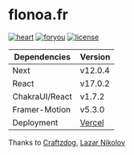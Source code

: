 # flonoa.fr

[![heart](https://img.shields.io/static/v1?label=Build%20With&message=❤&color=darkred&labelColor=red&style=for-the-badge)]()
[![foryou](https://img.shields.io/static/v1?label=For&message=Florine%20Leroy&color=aqua&labelColor=blue&style=for-the-badge)]()
[![license](https://img.shields.io/static/v1?label=License&message=flonoa.fr&color=green&labelColor=darkgreen&style=for-the-badge)]()

| Dependencies   | Version                      |
|----------------|------------------------------|
| Next           | v12.0.4                      |
| React          | v17.0.2                      |
| ChakraUI/React | v1.7.2                       |
| Framer-Motion  | v5.3.0                       |
| Deployment     | [Vercel](https://vercel.com) |

Thanks to [Craftzdog](https://github.com/craftzdog/), [Lazar Nikolov](https://github.com/nikolovlazar)